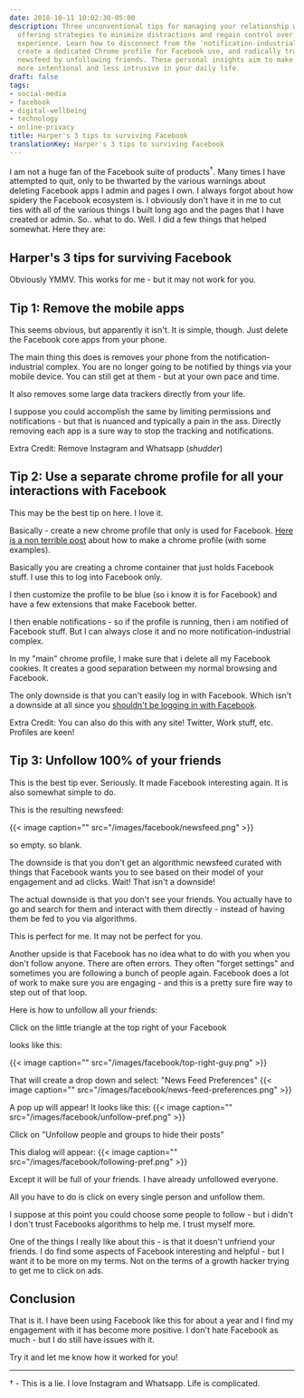 ```yaml
---
date: 2018-10-11 10:02:30-05:00
description: Three unconventional tips for managing your relationship with Facebook,
  offering strategies to minimize distractions and regain control over your online
  experience. Learn how to disconnect from the 'notification-industrial complex,'
  create a dedicated Chrome profile for Facebook use, and radically transform your
  newsfeed by unfollowing friends. These personal insights aim to make Facebook usage
  more intentional and less intrusive in your daily life.
draft: false
tags:
- social-media
- facebook
- digital-wellbeing
- technology
- online-privacy
title: Harper's 3 tips to surviving Facebook
translationKey: Harper's 3 tips to surviving Facebook
---
```


I am not a huge fan of the Facebook suite of products<sup>†</sup>. Many times I have attempted to quit, only to be thwarted by the various warnings about deleting Facebook apps I admin and pages I own. I always forgot about how spidery the Facebook ecosystem is. I obviously don't have it in me to cut ties with all of the various things I built long ago and the pages that I have created or admin. So.. what to do. Well. I did a few things that helped somewhat. Here they are:

## Harper's 3 tips for surviving Facebook

Obviously YMMV. This works for me - but it may not work for you.

## Tip 1: Remove the mobile apps

This seems obvious, but apparently it isn't. It is simple, though. Just delete the Facebook core apps from your phone.

The main thing this does is removes your phone from the notification-industrial complex. You are no longer going to be notified by things via your mobile device. You can still get at them - but at your own pace and time.

It also removes some large data trackers directly from your life.

I suppose you could accomplish the same by limiting permissions and notifications - but that is nuanced and typically a pain in the ass. Directly removing each app is a sure way to stop the tracking and notifications.

Extra Credit: Remove Instagram and Whatsapp (*shudder*)

## Tip 2: Use a separate chrome profile for all your interactions with Facebook

This may be the best tip on here. I love it.

Basically - create a new chrome profile that only is used for Facebook. [Here is a non terrible post](https://www.makeuseof.com/tag/custom-chrome-browser-profiles/) about how to make a chrome profile (with some examples).

Basically you are creating a chrome container that just holds Facebook stuff. I use this to log into Facebook only.

I then customize the profile to be blue (so i know it is for Facebook) and have a few extensions that make Facebook better.

I then enable notifications - so if the profile is running, then i am notified of Facebook stuff. But I can always close it and no more notification-industrial complex.

In my "main" chrome profile, I make sure that i delete all my Facebook cookies. It creates a good separation between my normal browsing and Facebook.

The only downside is that you can't easily log in with Facebook. Which isn't a downside at all since you [shouldn't be logging in with Facebook](https://www.nytimes.com/2018/09/28/technology/Facebook-hack-data-breach.html).

Extra Credit: You can also do this with any site! Twitter, Work stuff, etc. Profiles are keen!

## Tip 3: Unfollow 100% of your friends

This is the best tip ever. Seriously. It made Facebook interesting again. It is also somewhat simple to do.

This is the resulting newsfeed:

{{< image caption="" src="/images/facebook/newsfeed.png" >}}


so empty. so blank.

The downside is that you don't get an algorithmic newsfeed curated with things that Facebook wants you to see based on their model of your engagement and ad clicks. Wait! That isn't a downside!

The actual downside is that you don't see your friends. You actually have to go and search for them and interact with them directly - instead of having them be fed to you via algorithms.

This is perfect for me. It may not be perfect for you.

Another upside is that Facebook has no idea what to do with you when you don't follow anyone. There are often errors. They often "forget settings" and sometimes you are following a bunch of people again. Facebook does a lot of work to make sure you are engaging - and this is a pretty sure fire way to step out of that loop.

Here is how to unfollow all your friends:

Click on the little triangle at the top right of your Facebook

looks like this:

{{< image caption="" src="/images/facebook/top-right-guy.png" >}}

That will create a drop down and select: "News Feed Preferences"
{{< image caption="" src="/images/facebook/news-feed-preferences.png" >}}

A pop up will appear! It looks like this:
{{< image caption="" src="/images/facebook/unfollow-pref.png" >}}

Click on "Unfollow people and groups to hide their posts"

This dialog will appear:
{{< image caption="" src="/images/facebook/following-pref.png" >}}

Except it will be full of your friends. I have already unfollowed everyone.

All you have to do is click on every single person and unfollow them.

I suppose at this point you could choose some people to follow - but i didn't I don't trust Facebooks algorithms to help me. I trust myself more.

One of the things I really like about this - is that it doesn't unfriend your friends. I do find some aspects of Facebook interesting and helpful - but I want it to be more on my terms. Not on the terms of a growth hacker trying to get me to click on ads.

## Conclusion

That is it. I have been using Facebook like this for about a year and I find my engagement with it has become more positive. I don't hate Facebook as much - but I do still have issues with it.

Try it and let me know how it worked for you!

---

† - This is a lie. I love Instagram and Whatsapp. Life is complicated.